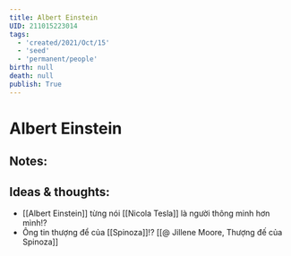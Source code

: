 ```yaml
---
title: Albert Einstein
UID: 211015223014
tags:
  - 'created/2021/Oct/15'
  - 'seed'
  - 'permanent/people'
birth: null
death: null
publish: True
---
```

# Albert Einstein

## Notes:


## Ideas & thoughts:
-   [[Albert Einstein]] từng nói [[Nicola Tesla]] là người thông minh hơn mình!?
-   Ông tin thượng để của [[Spinoza]]!? [[@ Jillene Moore, Thượng đế của Spinoza]]